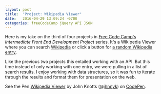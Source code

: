 ```yaml
---
layout: post
title:  "Project: Wikipedia Viewer"
date:   2016-04-29 13:09:24 -0700
categories: freeCodeCamp jQuery API JSON
---
```

Here is my take on the third of four projects in [Free Code Camp's](https://www.freecodecamp.com) *Intermediate Front End Development Project* series. It's a Wikipedia Viewer where you can search [Wikipedia](https://en.wikipedia.org/wiki/Main_Page) or click a button for [a random Wikipedia entry](https://en.wikipedia.org/wiki/Special:Random). 

Like the previous two projects this entailed working with an API. But this time instead of only working with one entry, we were pulling in a list of search results. I enjoy working with data structures, so it was fun to iterate through the results and format them for presentation on the web.

<p data-height="266" data-theme-id="0" data-slug-hash="LNgMvM" data-default-tab="result" data-user="jhnnyk" data-embed-version="2" class="codepen">See the Pen <a href="http://codepen.io/jhnnyk/pen/LNgMvM/">Wikipedia Viewer</a> by John Knotts (<a href="http://codepen.io/jhnnyk">@jhnnyk</a>) on <a href="http://codepen.io">CodePen</a>.</p>
<script async src="//assets.codepen.io/assets/embed/ei.js"></script>